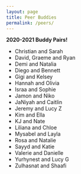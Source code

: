 ```yaml
---
layout: page
title: Peer Buddies
permalink: /peers/
---
```


**2020-2021 Buddy Pairs!**
- Christian and Sarah
- David, Graeme and Ryan
- Demi and Natalia
- Diego and Bennett
- Gigi and Kelsey
- Hannah and Olivia
- Israa and Sophie
- Jamon and Niko
- JaNiyah and Caitlin
- Jeremy and Lucy Z
- Kim and Ella
- KJ and Nate
- Liliana and Chloe
- Mysabel and Layla
- Rosa and Natalie
- Sayyd and Katie
- Valerie and Danielle
- Yurhynest and Lucy G
- Zulhasnat and Shaafi
